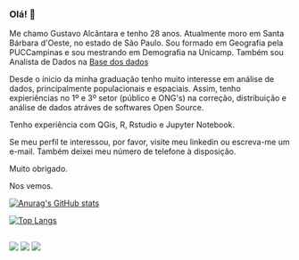### Olá! 👋

Me chamo Gustavo Alcântara e tenho 28 anos. Atualmente moro em Santa Bárbara d'Oeste, no estado de São Paulo. Sou formado em Geografia pela PUCCampinas e sou mestrando em Demografia na Unicamp. Também sou Analista de Dados na [Base dos dados](basedosdados.org)

Desde o ínicio da minha graduação tenho muito interesse em análise de dados, principalmente populacionais e espaciais. Assim, tenho expieriências no 1º e 3º setor (público e ONG's) na correção, distribuição e análise de dados atráves de softwares Open Source. 

Tenho experiência com QGis, R, Rstudio e Jupyter Notebook. 

Se meu perfil te interessou, por favor, visite meu linkedin ou escreva-me um e-mail. Também deixei meu número de telefone à disposição.  

Muito obrigado. 

Nos vemos. 

[![Anurag's GitHub stats](https://github-readme-stats.vercel.app/api?username=gustavoalcantara)](https://github.com/gustavoalcantara/github-readme-stats)

[![Top Langs](https://github-readme-stats.vercel.app/api/top-langs/?username=gustavoalcantara)](https://github.com/gustavoalcantara/github-readme-stats)


##
[<img src="https://img.shields.io/badge/linkedin-%230077B5.svg?&style=for-the-badge&logo=linkedin&logoColor=white" />](https://www.linkedin.com/in/gustavoalcantarageografia/)
[<img src="https://img.shields.io/badge/Gmail-D14836?style=for-the-badge&logo=gmail&logoColor=white" />](mailto:gustavo.ca.geografia@gmail.com)
[<img src="https://img.shields.io/badge/WhatsApp-25D366?style=for-the-badge&logo=whatsapp&logoColor=white" />]( https://wa.me/qr/3JLLLCDTMLC5C1)

